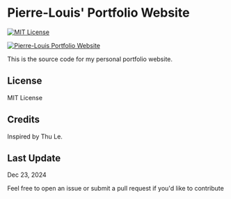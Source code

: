 # Pierre-Louis' Portfolio Website

[![MIT License](https://img.shields.io/badge/License-MIT-yellow.svg)](https://opensource.org/licenses/MIT)

[![Pierre-Louis Portfolio Website](https://img.shields.io/badge/Website-pierrelouis.net-blue.svg)](https://pierrelouis.net)

This is the source code for my personal portfolio website.

## License

MIT License

## Credits

Inspired by Thu Le.

## Last Update

Dec 23, 2024

Feel free to open an issue or submit a pull request if you'd like to contribute
